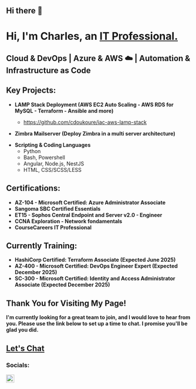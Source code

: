 ## Hi there 👋

<!--
**cdoukoure/cdoukoure** is a ✨ _special_ ✨ repository because its `README.md` (this file) appears on your GitHub profile.

Here are some ideas to get you started:

- 🔭 I’m currently working on ...
- 🌱 I’m currently learning ...
- 👯 I’m looking to collaborate on ...
- 🤔 I’m looking for help with ...
- 💬 Ask me about ...
- 📫 How to reach me: ...
- 😄 Pronouns: ...
- ⚡ Fun fact: ...
-->

<h1>Hi, I'm Charles, an <a href="https://linkedin.com/in/cdoukoure/">IT Professional.</a></h1> 

<h2>Cloud & DevOps | Azure & AWS ☁️ | Automation & Infrastructure as Code</h2>

<h2> Key Projects:</h2>

- <b>LAMP Stack Deployment (AWS EC2 Auto Scaling - AWS RDS for MySQL - Terraform - Ansible and more)</b>
  - https://github.com/cdoukoure/iac-aws-lamp-stack
  <!--
  - [Prerequisites and Installation](https://github.com/cdoukoure/aws-lamp-prerequisites)
  - [AWS and IAM Credentials](https://github.com/cdoukoure/aws-lamp-iam-credentialq) 
  - [Deploying Architecture and Configure System](https://github.com/cdoukoure/aws-lamp-deployment)
  - (Video in progress)
  ->
 
- <b>AWS - Terraform - Ansible (Active Directory | DNS)</b>
  <!--
  - [Configuring On-premises Active Directory within AWS VMs](https://github.com/cdoukoure/configure-ad)
  - [Network Security Groups (NSGs) and Inspecting Network Protocols](https://github.com/cdoukoure/aws-network-protocols) (Video in progress)
  - [Basic DNS Configuration & Testing](https://github.com/cdoukoure/dns-config)
  - (Video in progress)
  -->
    
- <b>Zimbra Mailserver (Deploy Zimbra in a multi server architecture)</b>
  <!--
  - [Zimbra: Prerequisites and Installation](https://github.com/cdoukoure/zimbra-pre-installation) 
  - [Zimbra: Post-Installation Configuration](https://github.com/cdoukoure/zimbra-postinstallation-config)
  - [Zimbra: Mailbox migration ](https://github.com/cdoukoure/zimbra-mailbox-migration)
  -->
<!--
- <b>Pro, Risks, Audit, Mitigation Strategies and Impact Analysis</b>
  - [Internal Security Audit - Botium Toys](https://github.com/EvanHYearwood/Security-Audit-Botium-Toys)
-->

- <b>Scripting & Coding Languages</b>
  <!-- [Bash Algorithm for Backup and Restore Zimbra Account Mailbox ](https://github.com/cdoukoure/zimbra-export-account) -->
  - Python
  - Bash, Powershell
  - Angular, Node.js, NestJS
  - HTML, CSS/SCSS/LESS

<h2>Certifications:</h2>
<ul>
  <li><b>AZ-104 -  Microsoft Certified: Azure Administrator Associate</b></li>
  <li><b>Sangoma SBC Certified Essentials</li>
  <li><b>ET15 - Sophos Central Endpoint and Server v2.0 - Engineer</b> <!-- (Proficient in Wireshark/TCPdump) --></li>
  <li><b>CCNA Exploration - Network fondamentals</li>
  <li><b>CourseCareers IT Professional</b></li>
</ul>

<h2>Currently Training:</h2>
<ul>
  <li><b>HashiCorp Certified: Terraform Associate (Expected June 2025)</li>
  <li><b>AZ-400 - Microsoft Certified: DevOps Engineer Expert  (Expected December 2025)</li>
  <li><b>SC-300 - Microsoft Certified: Identity and Access Administrator Associate (Expected December 2025)</li>
</ul>


<h2>Thank You for Visiting My Page!</h2>

<p>I'm currently looking for a great team to join, and I would love to hear from you. Please use the link below to set up a time to chat. I promise you'll be glad you did.</p>
<h2><a href="https://calendly.com/">Let's Chat</a></h2>

<h3>Socials:</h3>

<a href="https://linkedin.com/in/cdoukoure">
  <img align="left" alt="Evan | LinkedIn" width="22px" src="https://cdn.jsdelivr.net/npm/simple-icons@v3/icons/linkedin.svg" />
</a>
